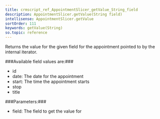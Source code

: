 ```yaml
---
title: crmscript_ref_AppointmentSlicer_getValue_String_field
description: AppointmentSlicer.getValue(String field)
intellisense: AppointmentSlicer.getValue
sortOrder: 111
keywords: getValue(String)
so.topic: reference
---
```


Returns the value for the given field for the appointment pointed to by the internal iterator.



###Available field values are:###


 - id
 - date: The date for the appointment
 - start: The time the appointment starts
 - stop
 - title




###Parameters:###


 - field: The field to get the value for


